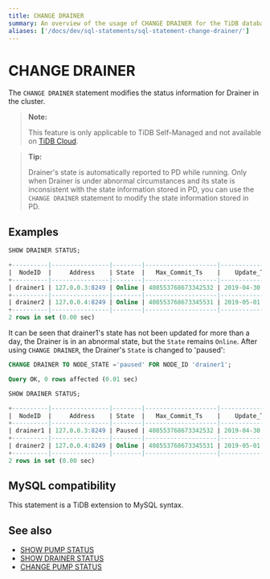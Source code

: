 ```yaml
---
title: CHANGE DRAINER
summary: An overview of the usage of CHANGE DRAINER for the TiDB database.
aliases: ['/docs/dev/sql-statements/sql-statement-change-drainer/']
---
```


# CHANGE DRAINER

The `CHANGE DRAINER` statement modifies the status information for Drainer in the cluster.

> **Note:**
>
> This feature is only applicable to TiDB Self-Managed and not available on [TiDB Cloud](https://docs.pingcap.com/tidbcloud/).

> **Tip:**
>
> Drainer's state is automatically reported to PD while running. Only when Drainer is under abnormal circumstances and its state is inconsistent with the state information stored in PD, you can use the `CHANGE DRAINER` statement to modify the state information stored in PD.

## Examples


```sql
SHOW DRAINER STATUS;
```

```sql
+----------|----------------|--------|--------------------|---------------------|
|  NodeID  |     Address    | State  |   Max_Commit_Ts    |    Update_Time      |
+----------|----------------|--------|--------------------|---------------------|
| drainer1 | 127.0.0.3:8249 | Online | 408553768673342532 | 2019-04-30 00:00:03 |
+----------|----------------|--------|--------------------|---------------------|
| drainer2 | 127.0.0.4:8249 | Online | 408553768673345531 | 2019-05-01 00:00:04 |
+----------|----------------|--------|--------------------|---------------------|
2 rows in set (0.00 sec)
```

It can be seen that drainer1's state has not been updated for more than a day, the Drainer is in an abnormal state, but the `State` remains `Online`. After using `CHANGE DRAINER`, the Drainer's `State` is changed to 'paused':


```sql
CHANGE DRAINER TO NODE_STATE ='paused' FOR NODE_ID 'drainer1';
```

```sql
Query OK, 0 rows affected (0.01 sec)
```


```sql
SHOW DRAINER STATUS;
```

```sql
+----------|----------------|--------|--------------------|---------------------|
|  NodeID  |     Address    | State  |   Max_Commit_Ts    |    Update_Time      |
+----------|----------------|--------|--------------------|---------------------|
| drainer1 | 127.0.0.3:8249 | Paused | 408553768673342532 | 2019-04-30 00:00:03 |
+----------|----------------|--------|--------------------|---------------------|
| drainer2 | 127.0.0.4:8249 | Online | 408553768673345531 | 2019-05-01 00:00:04 |
+----------|----------------|--------|--------------------|---------------------|
2 rows in set (0.00 sec)
```

## MySQL compatibility

This statement is a TiDB extension to MySQL syntax.

## See also

* [SHOW PUMP STATUS](/sql-statements/sql-statement-show-pump-status.md)
* [SHOW DRAINER STATUS](/sql-statements/sql-statement-show-drainer-status.md)
* [CHANGE PUMP STATUS](/sql-statements/sql-statement-change-pump.md)
